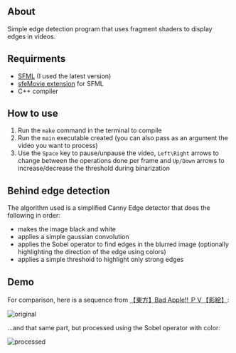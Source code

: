 ## About
Simple edge detection program that uses fragment shaders to display edges in videos.

## Requirments
- [SFML](https://www.sfml-dev.org) (I used the latest version)
- [sfeMovie extension](http://sfemovie.yalir.org/latest/) for SFML
- C++ compiler

## How to use
1. Run the `make` command in the terminal to compile
2. Run the `main` executable created (you can also pass as an argument the video you want to process)
3. Use the `Space` key to pause/unpause the video, `Left\Right` arrows to change between the operations done per frame and `Up/Down` arrows to increase/decrease the threshold during binarization 

## Behind edge detection
The algorithm used is a simplified Canny Edge detector that does the following in order:
- makes the image black and white
- applies a simple gaussian convolution
- applies the Sobel operator to find edges in the blurred image (optionally highlighting the direction of the edge using colors)
- applies a simple threshold to highlight only strong edges

## Demo
For comparison, here is a sequence from [【東方】Bad Apple!! ＰＶ【影絵】](https://www.youtube.com/watch?v=FtutLA63Cp8):

![original](https://github.com/zkamper/edge-detector/assets/112496546/14cd78d2-558d-470f-b3be-da3513176d59)

...and that same part, but processed using the Sobel operator with color:

![processed](https://github.com/zkamper/edge-detector/assets/112496546/b95b03c0-ee5b-45e9-96c0-0d967f0e4024)
